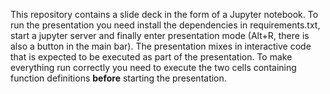 This repository contains a slide deck in the form of a Jupyter notebook.
To run the presentation you need install the dependencies in requirements.txt, start a jupyter server and finally enter presentation mode (Alt+R, there is also a button in the main bar).
The presentation mixes in interactive code that is expected to be executed as part of the presentation. To make everything run correctly you need to execute the two cells containing function definitions **before** starting the presentation.

